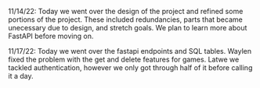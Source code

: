 11/14/22: Today we went over the design of the project and refined some portions of the project. These included redundancies, parts that became unecessary due to design, and stretch goals. We plan to learn more about FastAPI before moving on.

11/17/22: Today we went over the fastapi endpoints and SQL tables. Waylen fixed the problem with the get and delete features for games. Latwe we tackled authentication, however we only got through half of it before calling it a day.
